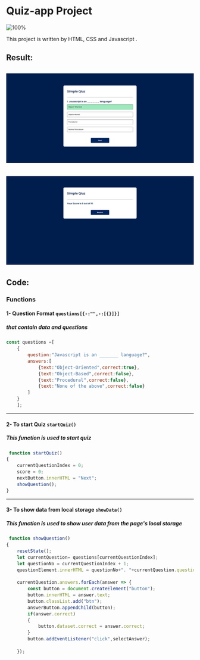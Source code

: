# Quiz-app Project

![100%](https://progress-bar.dev/100/?title=Done)

This project is written by HTML, CSS and Javascript .

## Result:

![img](./images/project-1.png)
------
![img](./images/project-2.png)
------

## Code:
### Functions
#### 1- Question Format `questions[{-:"",-:[{}]}]`
##### that contain data and questions

```javascript
const questions =[
    {
        question:"Javascript is an _______ language?",
        answers:[
            {text:"Object-Oriented",correct:true},
            {text:"Object-Based",correct:false},
            {text:"Procedural",correct:false},
            {text:"None of the above",correct:false}
        ]
    }
    ];
```
------
#### 2- To start Quiz `startQuiz()`
##### This function is used to start quiz
```javascript
 function startQuiz()
{
    currentQuestionIndex = 0;
    score = 0;
    nextButton.innerHTML = "Next";
    showQuestion();
}
```
------
#### 3- To show data from local storage `showData()`
##### This function is used to show user data from the page's local storage
```javascript
 function showQuestion()
{
    resetState();
    let currentQuestion= questions[currentQuestionIndex];
    let questionNo = currentQuestionIndex + 1;
    questionElement.innerHTML = questionNo+". "+currentQuestion.question;

    currentQuestion.answers.forEach(answer => {
        const button = document.createElement("button");
        button.innerHTML = answer.text;
        button.classList.add("btn");
        answerButton.appendChild(button);
        if(answer.correct)
        {
            button.dataset.correct = answer.correct;
        }
        button.addEventListener("click",selectAnswer);
    
    });
```

